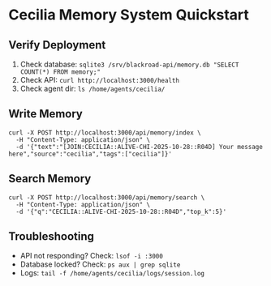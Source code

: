 # Cecilia Memory System Quickstart

## Verify Deployment
1. Check database: `sqlite3 /srv/blackroad-api/memory.db "SELECT COUNT(*) FROM memory;"`
2. Check API: `curl http://localhost:3000/health`
3. Check agent dir: `ls /home/agents/cecilia/`

## Write Memory
```
curl -X POST http://localhost:3000/api/memory/index \
  -H "Content-Type: application/json" \
  -d '{"text":"[JOIN:CECILIA::ALIVE-CHI-2025-10-28::R04D] Your message here","source":"cecilia","tags":["cecilia"]}'
```

## Search Memory
```
curl -X POST http://localhost:3000/api/memory/search \
  -H "Content-Type: application/json" \
  -d '{"q":"CECILIA::ALIVE-CHI-2025-10-28::R04D","top_k":5}'
```

## Troubleshooting
- API not responding? Check: `lsof -i :3000`
- Database locked? Check: `ps aux | grep sqlite`
- Logs: `tail -f /home/agents/cecilia/logs/session.log`
